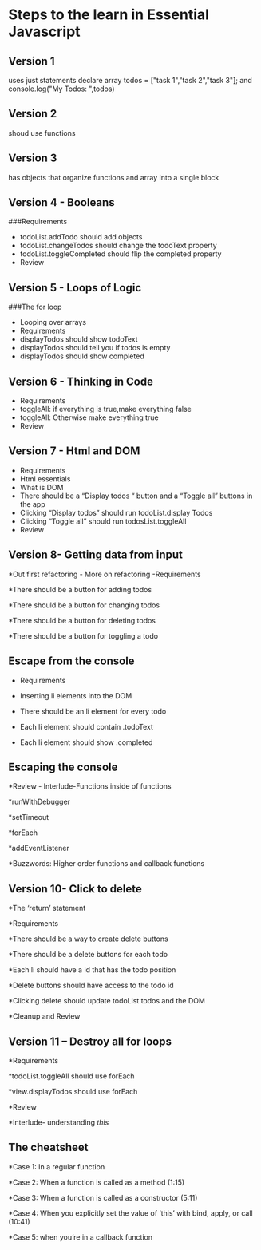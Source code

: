# Steps to the learn in Essential Javascript
## Version 1
 uses just statements
	declare array todos = ["task 1","task 2","task 3"]; and console.log("My Todos: ",todos)
## Version 2 
shoud use functions 
## Version 3 
has objects that organize functions and array into a single block

## Version 4 - Booleans
###Requirements
* todoList.addTodo should add objects
* todoList.changeTodos should change the todoText property
* todoList.toggleCompleted should flip the completed property
* Review

## Version 5 - Loops of Logic
###The for loop
*	Looping over arrays
*	Requirements
*	displayTodos should show todoText
*	displayTodos should tell you if todos is empty
*	displayTodos should show completed 

## Version 6 - Thinking in Code
*	Requirements
*	toggleAll: if everything is true,make everything false
*	toggleAll: Otherwise make everything true
*	Review

## Version 7 - Html and DOM
*	Requirements
*	Html essentials
*	What is DOM
*	There should be a “Display todos “ button and a “Toggle all” buttons in the app
*	Clicking “Display todos” should run todoList.display Todos
*	Clicking “Toggle all” should run todosList.toggleAll
*	Review

## Version 8- Getting data from input 

*Out first refactoring - More on refactoring -Requirements 

*There should be a button for adding todos 

*There should be a button for changing todos 

*There should be a button for deleting todos 

*There should be a button for toggling a todo 

## Escape from the console 

* Requirements 

* Inserting li elements into the DOM 

* There should be an li element for every todo 

* Each li element should contain .todoText 

* Each li element should show .completed 

## Escaping the console 

*Review - Interlude-Functions inside of functions 

*runWithDebugger 

*setTimeout 

*forEach 

*addEventListener 

*Buzzwords: Higher order functions and callback functions 

## Version 10- Click to delete 

*The ‘return’ statement 

*Requirements 

*There should be a way to create delete buttons 

*There should be a delete buttons for each todo 

*Each li should have a id that has the todo position 

*Delete buttons should have access to the todo id 

*Clicking delete should update todoList.todos and the DOM 

*Cleanup and Review 

 

## Version 11 – Destroy all for loops 

*Requirements 

*todoList.toggleAll should use forEach 

*view.displayTodos should use forEach 

*Review 

*Interlude- understanding *this* 

## The cheatsheet 

*Case 1: In a regular function 

*Case 2: When a function is called as a method (1:15) 

*Case 3: When a function is called as a constructor (5:11) 

*Case 4: When you explicitly set the value of  ‘this’ with bind, apply, or call (10:41) 

*Case 5: when you’re in a callback function 
